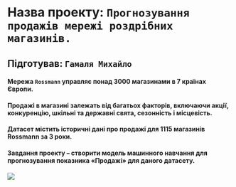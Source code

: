 # Назва проекту: `Прогнозування продажів мережі роздрібних магазинів.`

## Підготував: `Гамаля Михайло`

#### Мережа `Rossmann` управляє понад 3000 магазинами в 7 країнах Європи. 
#### Продажі в магазині залежать від багатьох факторів, включаючи акції, конкуренцію, шкільні та державні свята, сезонність і місцевість. 
#### Датасет містить історичні дані про продажі для 1115 магазинів Rossmann за 3 роки. 
#### Завдання проекту – створити модель машинного навчання для прогнозування показника «Продажі» для даного датасету.

![](rossmann.gif)
